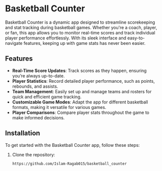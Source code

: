 # Basketball Counter

Basketball Counter is a dynamic app designed to streamline scorekeeping and stat tracking during basketball games. Whether you're a coach, player, or fan, this app allows you to monitor real-time scores and track individual player performance effortlessly. With its sleek interface and easy-to-navigate features, keeping up with game stats has never been easier.

## Features

- **Real-Time Score Updates**: Track scores as they happen, ensuring you’re always up-to-date.
- **Player Statistics**: Record detailed player performance, such as points, rebounds, and assists.
- **Team Management**: Easily set up and manage teams and rosters for quick and efficient game tracking.
- **Customizable Game Modes**: Adapt the app for different basketball formats, making it versatile for various games.
- **Player Comparisons**: Compare player stats throughout the game to make informed decisions.

## Installation

To get started with the Basketball Counter app, follow these steps:

1. Clone the repository:
   ```bash
   https://github.com/Islam-Ragab015/basketball_counter
